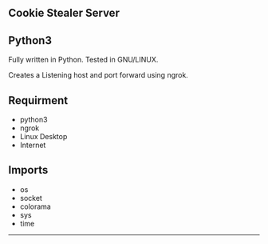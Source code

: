 ## Cookie Stealer Server
## Python3 
Fully written in Python.
Tested in GNU/LINUX.

Creates a Listening host and port forward using ngrok.

## Requirment

+ python3
+ ngrok
+ Linux Desktop
+ Internet

## Imports

+ os
+ socket
+ colorama
+ sys
+ time
---------------------------------------------

